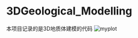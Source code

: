 # 3DGeological_Modelling

本项目记录的是3D地质体建模的代码
![myplot](https://user-images.githubusercontent.com/71971112/182554373-5a685fef-097b-476e-8328-918b92aec480.png)
